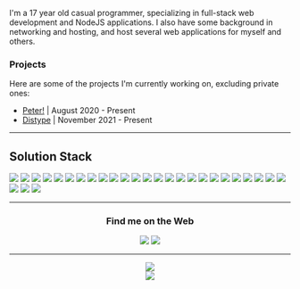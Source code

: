 I'm a 17 year old casual programmer, specializing in full-stack web development and NodeJS applications. I also have some background in networking and hosting, and host several web applications for myself and others.

### Projects
Here are some of the projects I'm currently working on, excluding private ones:
- [Peter!](https://github.com/BR88C/peter) | August 2020 - Present
- [Distype](https://github.com/distype) | November 2021 - Present

---
## Solution Stack

[![](https://img.shields.io/badge/javascript%20-%23323330.svg?style=for-the-badge&logo=javascript)](https://www.javascript.com)
[![](https://img.shields.io/badge/typescript%20-%233178C6.svg?style=for-the-badge&logo=typescript&logoColor=white)](https://www.typescriptlang.org)
[![](https://img.shields.io/badge/html5%20-%23E34F26.svg?style=for-the-badge&logo=html5&logoColor=white)](https://html.spec.whatwg.org/multipage)
[![](https://img.shields.io/badge/css3%20-%231572B6.svg?style=for-the-badge&logo=css3&logoColor=white)](https://www.w3.org/Style/CSS/Overview.en.html)
[![](https://img.shields.io/badge/java%20-%23007396.svg?style=for-the-badge&logo=java&logoColor=white)](https://www.java.com)
[![](https://img.shields.io/badge/c%23%20-%23239120.svg?style=for-the-badge&logo=c%20sharp&logoColor=white)](https://dotnet.microsoft.com/languages/csharp)
[![](https://img.shields.io/badge/gnu%20bash%20-%234EAA25.svg?style=for-the-badge&logo=gnu%20bash&logoColor=white)](https://www.gnu.org/software/bash)
[![](https://img.shields.io/badge/node.js%20-%2343853D.svg?style=for-the-badge&logo=node.js&logoColor=white)](https://nodejs.org)
[![](https://img.shields.io/badge/grunt%20-%23FBA919.svg?style=for-the-badge&logo=grunt&logoColor=white)](https://gruntjs.com)
[![](https://img.shields.io/badge/webpack%20-%238DD6F9.svg?style=for-the-badge&logo=webpack&logoColor=black)](https://webpack.js.org)
[![](https://img.shields.io/badge/eslint%20-%234B32C3.svg?style=for-the-badge&logo=eslint&logoColor=white)](https://eslint.org)
[![](https://img.shields.io/badge/mongodb%20-%2347A248.svg?style=for-the-badge&logo=mongodb&logoColor=white)](https://www.mongodb.com)
[![](https://img.shields.io/badge/nginx%20-%23269539.svg?style=for-the-badge&logo=nginx&logoColor=white)](https://www.nginx.com)
[![](https://img.shields.io/badge/influxdb%20-%2322ADF6.svg?style=for-the-badge&logo=influxdb&logoColor=white)](https://www.influxdata.com)
[![](https://img.shields.io/badge/prometheus%20-%23E6522C.svg?style=for-the-badge&logo=prometheus&logoColor=white)](https://prometheus.io/)
[![](https://img.shields.io/badge/grafana%20-%23F46800.svg?style=for-the-badge&logo=grafana&logoColor=white)](https://grafana.com/)
[![](https://img.shields.io/badge/nuxt.js%20-%2300C58E.svg?style=for-the-badge&logo=nuxt.js&logoColor=white)](https://nuxtjs.org)
[![](https://img.shields.io/badge/fastify%20-%23000000.svg?style=for-the-badge&logo=fastify&logoColor=white)](https://www.fastify.io/)
[![](https://img.shields.io/badge/express%20-%23F2F2F2.svg?style=for-the-badge&logo=express&logoColor=black)](https://expressjs.com)
[![](https://img.shields.io/badge/socket.io%20-%23010101.svg?style=for-the-badge&logo=socket.io&logoColor=white)](https://socket.io)
[![](https://img.shields.io/badge/chart.js%20-%23FF6384.svg?style=for-the-badge&logo=chart.js&logoColor=white)](https://www.chartjs.org/)
[![](https://img.shields.io/badge/-docsify-42E382?style=for-the-badge)](https://docsify.js.org)
[![](https://img.shields.io/badge/jquery%20-%230769AD.svg?style=for-the-badge&logo=jquery&logoColor=white)](https://jquery.com)
[![](https://img.shields.io/badge/bootstrap%20-%237952B3.svg?style=for-the-badge&logo=bootstrap&logoColor=white)](https://getbootstrap.com)
[![](https://img.shields.io/badge/-regl-3C005C?style=for-the-badge)](http://regl.party)
[![](https://img.shields.io/badge/three.js%20-%23000000.svg?style=for-the-badge&logo=three.js&logoColor=white)](https://threejs.org)
[![](https://img.shields.io/badge/-discord%20rose-E61E64?style=for-the-badge)](https://rose.js.org)
[![](https://img.shields.io/badge/-discord.js-6B74CF?style=for-the-badge)](https://discord.js.org)

---
<div align="center">
    <h3>Find me on the Web</h3>
    <a href="https://discord.com/invite/E2JsYPPJYN"><img src="https://img.shields.io/badge/discord%20%28BR88C%230001%29%20-%237289DA.svg?style=for-the-badge&logo=discord&logoColor=white"></a>
    <a href="https://twitter.com/BR88C"><img src="https://img.shields.io/badge/twitter%20%28%40BR88C%29%20%20-%231DA1F2.svg?style=for-the-badge&logo=twitter&logoColor=white"></a>
</div>

---
<div align="center">
    <a href="https://github.com/BR88C"><img src="https://github-readme-stats.vercel.app/api?username=BR88C&show_icons=true&bg_color=0D1117&title_color=F0F6FC&text_color=F0F6FC&icon_color=58A6FF&hide_border=true&hide=stars&count_private=true"></a>
    <br>
    <a href="https://github.com/BR88C"><img src="https://github-readme-stats.vercel.app/api/top-langs/?username=BR88C&layout=compact&bg_color=0D1117&title_color=F0F6FC&text_color=F0F6FC&hide_border=true"></a>
</div>
